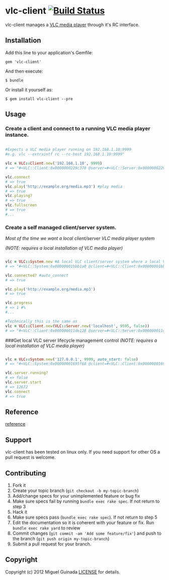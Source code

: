 # vlc-client [![Build Status](https://secure.travis-ci.org/mguinada/vlc-client.png?branch=master)](http://travis-ci.org/mguinada/vlc-client)

vlc-client manages a [VLC media player](http://www.videolan.org/vlc/) through it's RC interface.

## Installation

Add this line to your application's Gemfile:

    gem 'vlc-client'

And then execute:

    $ bundle

Or install it yourself as:

    $ gem install vlc-client --pre

## Usage

### Create a client and connect to a running VLC media player instance.

```ruby

#Expects a VLC media player running on 192.168.1.10:9999
#e.g. vlc --extraintf rc --rc-host 192.168.1.10:9999"

vlc = VLC::Client.new('192.168.1.10', 9999)
# => "#<VLC::Client:0x0000000229c370 @server=#<VLC::Server:0x0000000229c6e0 @headless=false, @port=9999, @host=\"192.168.1.10\", @pid=10514>, @self_managed=true, @connection=#<VLC::Connection:0x0000000229c258 @port=9999, @host=\"192.168.1.10\", @socket=#<TCPSocket:fd 5>>>"

vlc.connect
# => true
vlc.play('http://example.org/media.mp3') #play media
# => true
vlc.playing?
# => true
vlc.fullscreen
# => true
#...

```

### Create a self managed client/server system.
_Most of the time we want a local client/server VLC media player system_

_(NOTE: requires a local installation of VLC media player)_

```ruby

vlc = VLC::System.new #A local VLC client/server system where a local VLC server is automaticaly managed
# => "#<VLC::System:0x00000001bbb1a0 @client=#<VLC::Client:0x00000001bbade0 @server=#<VLC::Server:0x00000001bbb178 @headless=false, @port=9595, @host=\"localhost\", @pid=11225>, @connection=#<VLC::Connection:0x00000001bbacc8 @port=9595, @host=\"localhost\", @socket=#<TCPSocket:fd 5>>>>"

vlc.connected? #auto_connect
# => true

vlc.play('http://example.org/media.mp3')
# => true

vlc.progress
# => 1 #%
#...

#Technically this is the same as
vlc = VLC::Client.new(VLC::Server.new('localhost', 9595, false))
# => "#<VLC::Client:0x000000011de128 @server=#<VLC::Server:0x000000011de380 @headless=false, @port=9595, @host=\"localhost\", @pid=12656>, @connection=#<VLC::Connection:0x000000011de038 @port=9595, @host=\"localhost\", @socket=#<TCPSocket:fd 5>>>"
```

###Get local VLC server lifecycle management control
_(NOTE: requires a local installation of VLC media player)_

```ruby

vlc = VLC::System.new('127.0.0.1', 9999, auto_start: false)
# => "#<VLC::System:0x00000001695f68 @client=#<VLC::Client:0x0000000169d718 @server=#<VLC::Server:0x00000001695ec8 @headless=false, @port=9999, @host=\"127.0.0.1\", @pid=VLC::NullObject>, @connection=#<VLC::Connection:0x0000000169d588 @port=9999, @host=\"127.0.0.1\", @socket=VLC::NullObject>>>"

vlc.server.running?
# => false
vlc.server.start
# => 12672
vlc.connect
# => true
```

## Reference

[reference](http://rdoc.info/github/mguinada/vlc-client)

## Support

vlc-client has been tested on linux only.
If you need support for other OS a pull request is welcome.

## Contributing

1. Fork it
2. Create your topic branch (`git checkout -b my-topic-branch`)
3. Add/change specs for your unimplemented feature or bug fix
4. Make sure specs fail by running `bundle exec rake spec`. If not return to step 3
5. Hack it
6. Make sure specs pass (`bundle exec rake spec`). If not return to step 5
7. Edit the documentation so it is coherent with your feature or fix. Run `bundle exec rake yard` to review
8. Commit changes (`git commit -am 'Add some feature/fix'`) and push to the branch (`git push origin my-topic-branch`)
9. Submit a pull request for your branch.

## Copyright

Copyright (c) 2012 Miguel Guinada
[LICENSE][] for details.

[license]: https://github.com/mguinada/vlc-client/blob/master/LICENSE